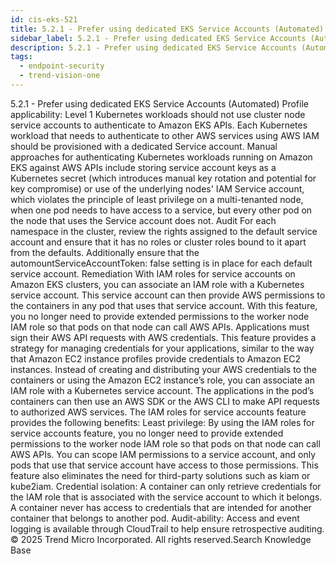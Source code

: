 ```yaml
---
id: cis-eks-521
title: 5.2.1 - Prefer using dedicated EKS Service Accounts (Automated)
sidebar_label: 5.2.1 - Prefer using dedicated EKS Service Accounts (Automated)
description: 5.2.1 - Prefer using dedicated EKS Service Accounts (Automated)
tags:
  - endpoint-security
  - trend-vision-one
---
```


 5.2.1 - Prefer using dedicated EKS Service Accounts (Automated) Profile applicability: Level 1 Kubernetes workloads should not use cluster node service accounts to authenticate to Amazon EKS APIs. Each Kubernetes workload that needs to authenticate to other AWS services using AWS IAM should be provisioned with a dedicated Service account. Manual approaches for authenticating Kubernetes workloads running on Amazon EKS against AWS APIs include storing service account keys as a Kubernetes secret (which introduces manual key rotation and potential for key compromise) or use of the underlying nodes' IAM Service account, which violates the principle of least privilege on a multi-tenanted node, when one pod needs to have access to a service, but every other pod on the node that uses the Service account does not. Audit For each namespace in the cluster, review the rights assigned to the default service account and ensure that it has no roles or cluster roles bound to it apart from the defaults. Additionally ensure that the automountServiceAccountToken: false setting is in place for each default service account. Remediation With IAM roles for service accounts on Amazon EKS clusters, you can associate an IAM role with a Kubernetes service account. This service account can then provide AWS permissions to the containers in any pod that uses that service account. With this feature, you no longer need to provide extended permissions to the worker node IAM role so that pods on that node can call AWS APIs. Applications must sign their AWS API requests with AWS credentials. This feature provides a strategy for managing credentials for your applications, similar to the way that Amazon EC2 instance profiles provide credentials to Amazon EC2 instances. Instead of creating and distributing your AWS credentials to the containers or using the Amazon EC2 instance’s role, you can associate an IAM role with a Kubernetes service account. The applications in the pod’s containers can then use an AWS SDK or the AWS CLI to make API requests to authorized AWS services. The IAM roles for service accounts feature provides the following benefits: Least privilege: By using the IAM roles for service accounts feature, you no longer need to provide extended permissions to the worker node IAM role so that pods on that node can call AWS APIs. You can scope IAM permissions to a service account, and only pods that use that service account have access to those permissions. This feature also eliminates the need for third-party solutions such as kiam or kube2iam. Credential isolation: A container can only retrieve credentials for the IAM role that is associated with the service account to which it belongs. A container never has access to credentials that are intended for another container that belongs to another pod. Audit-ability: Access and event logging is available through CloudTrail to help ensure retrospective auditing. © 2025 Trend Micro Incorporated. All rights reserved.Search Knowledge Base